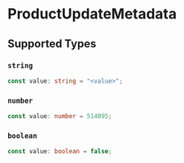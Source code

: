 # ProductUpdateMetadata


## Supported Types

### `string`

```typescript
const value: string = "<value>";
```

### `number`

```typescript
const value: number = 514095;
```

### `boolean`

```typescript
const value: boolean = false;
```

